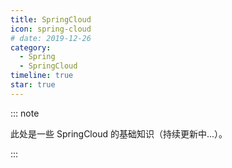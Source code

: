 ```yaml
---
title: SpringCloud
icon: spring-cloud
# date: 2019-12-26
category:
  - Spring
  - SpringCloud
timeline: true
star: true
---
```


::: note

此处是一些 SpringCloud 的基础知识（持续更新中...）。

:::

<!-- more -->
